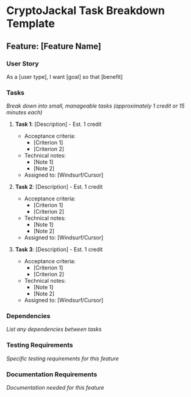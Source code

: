 # CryptoJackal Task Breakdown Template

## Feature: [Feature Name]

### User Story
As a [user type], I want [goal] so that [benefit]

### Tasks
*Break down into small, manageable tasks (approximately 1 credit or 15 minutes each)*

1. **Task 1**: [Description] - Est. 1 credit
   - Acceptance criteria:
     - [Criterion 1]
     - [Criterion 2]
   - Technical notes:
     - [Note 1]
     - [Note 2]
   - Assigned to: [Windsurf/Cursor]

2. **Task 2**: [Description] - Est. 1 credit
   - Acceptance criteria:
     - [Criterion 1]
     - [Criterion 2]
   - Technical notes:
     - [Note 1]
     - [Note 2]
   - Assigned to: [Windsurf/Cursor]

3. **Task 3**: [Description] - Est. 1 credit
   - Acceptance criteria:
     - [Criterion 1]
     - [Criterion 2]
   - Technical notes:
     - [Note 1]
     - [Note 2]
   - Assigned to: [Windsurf/Cursor]

### Dependencies
*List any dependencies between tasks*

### Testing Requirements
*Specific testing requirements for this feature*

### Documentation Requirements
*Documentation needed for this feature*

